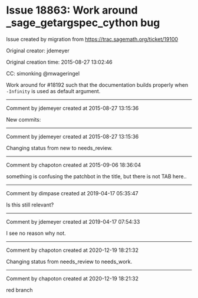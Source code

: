 # Issue 18863: Work around  	_sage_getargspec_cython bug

Issue created by migration from https://trac.sagemath.org/ticket/19100

Original creator: jdemeyer

Original creation time: 2015-08-27 13:02:46

CC:  simonking @mwageringel

Work around for #18192 such that the documentation builds properly when `-Infinity` is used as default argument.


---

Comment by jdemeyer created at 2015-08-27 13:15:36

New commits:


---

Comment by jdemeyer created at 2015-08-27 13:15:36

Changing status from new to needs_review.


---

Comment by chapoton created at 2015-09-06 18:36:04

something is confusing the patchbot in the title, but there is not TAB here..


---

Comment by dimpase created at 2019-04-17 05:35:47

Is this still relevant?


---

Comment by jdemeyer created at 2019-04-17 07:54:33

I see no reason why not.


---

Comment by chapoton created at 2020-12-19 18:21:32

Changing status from needs_review to needs_work.


---

Comment by chapoton created at 2020-12-19 18:21:32

red branch

